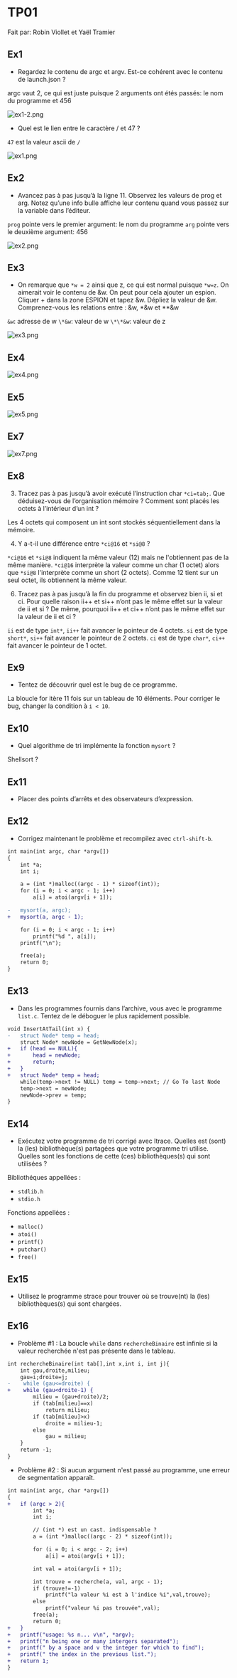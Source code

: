 # TP01
Fait par: Robin Viollet et Yaël Tramier
## Ex1
- Regardez le contenu de argc et argv. Est-ce cohérent avec le contenu de launch.json ?

argc vaut 2, ce qui est juste puisque 2 arguments ont étés passés: le nom du programme et 456

![ex1-2.png](../../../_resources/ex1-2.png)

- Quel est le lien entre le caractère / et 47 ?

`47` est la valeur ascii de `/`

![ex1.png](../../../_resources/ex1.png)

## Ex2
- Avancez pas à pas jusqu’à la ligne 11. Observez les valeurs de prog et arg. Notez qu’une info bulle affiche leur contenu quand vous passez sur la variable dans l’éditeur.

`prog` pointe vers le premier argument: le nom du programme
`arg` pointe vers le deuxième argument: 456

![ex2.png](../../../_resources/ex2.png)

## Ex3
- On remarque que `*w = 2` ainsi que z, ce qui est normal puisque `*w=z`. On aimerait voir le contenu de &w. On peut pour cela ajouter un espion. Cliquer + dans la zone ESPION et tapez &w. Dépliez la valeur de &w. Comprenez-vous les relations entre : &w, \*&w et \*\*&w

`&w`: adresse de w
`\*&w`: valeur de w
`\*\*&w`: valeur de z

![ex3.png](../../../_resources/ex3.png)

## Ex4

![ex4.png](../../../_resources/ex4.png)

## Ex5

![ex5.png](../../../_resources/ex5.png)

## Ex7

![ex7.png](../../../_resources/ex6.png)

## Ex8
3. Tracez pas à pas jusqu’à avoir exécuté l’instruction char `*ci=tab;`. Que déduisez-vous de l’organisation mémoire ? Comment sont placés les octets à l’intérieur d’un int ?

Les 4 octets qui composent un int sont stockés séquentiellement dans la mémoire.

4. Y a-t-il une différence entre `*ci@16` et `*si@8` ?

`*ci@16` et `*si@8` indiquent la même valeur (12) mais ne l'obtiennent pas de la même manière.
`*ci@16` interprète la valeur comme un char (1 octet) alors que `*si@8` l'interprète comme un short (2 octets). Comme 12 tient sur un seul octet, ils obtiennent la même valeur.

6. Tracez pas à pas jusqu’à la fin du programme et observez bien ii, si et ci. Pour quelle raison ii++ et si++ n’ont pas le même effet sur la valeur de ii et si ? De même, pourquoi ii++ et ci++ n’ont pas le même effet sur la valeur de ii et ci ?

`ii` est de type `int*`, `ii++` fait avancer le pointeur de 4 octets.
`si` est de type `short*`, `si++` fait avancer le pointeur de 2 octets.
`ci` est de type `char*`, `ci++` fait avancer le pointeur de 1 octet.

## Ex9
- Tentez de découvrir quel est le bug de ce programme.

La bloucle for itère 11 fois sur un tableau de 10 éléments. Pour corriger le bug, changer la condition à `i < 10`.

## Ex10
- Quel algorithme de tri implémente la fonction `mysort` ?	

Shellsort ?

## Ex11
- Placer des points d’arrêts et des observateurs d’expression.



## Ex12
- Corrigez maintenant le problème et recompilez avec `ctrl-shift-b`.

```diff
int main(int argc, char *argv[])
{
	int *a;
	int i;

	a = (int *)malloc((argc - 1) * sizeof(int));
	for (i = 0; i < argc - 1; i++)
		a[i] = atoi(argv[i + 1]);

-   mysort(a, argc);
+   mysort(a, argc - 1);

	for (i = 0; i < argc - 1; i++)
		printf("%d ", a[i]);
	printf("\n");

	free(a);
	return 0;
}


```

## Ex13

- Dans les programmes fournis dans l’archive, vous avec le programme `list.c`. Tentez de le déboguer le plus rapidement possible.

``` diff
void InsertAtTail(int x) {
-   struct Node* temp = head;
	struct Node* newNode = GetNewNode(x);
+   if (head == NULL){
+       head = newNode;
+       return;
+   }
+   struct Node* temp = head;
	while(temp->next != NULL) temp = temp->next; // Go To last Node
	temp->next = newNode;
	newNode->prev = temp;
}
```

## Ex14
- Exécutez votre programme de tri corrigé avec ltrace. Quelles est (sont) la (les) bibliothèque(s) partagées que votre programme tri utilise. Quelles sont les fonctions de cette (ces) bibliothèques(s) qui sont utilisées ?

Bibliothéques appellées :
- `stdlib.h`
- `stdio.h`

Fonctions appellées :
- `malloc()`
- `atoi()`
- `printf()`
- `putchar()`
- `free()`

## Ex15
- Utilisez le programme strace pour trouver où se trouve(nt) la (les) bibliothèques(s) qui sont chargées.

## Ex16

- Problème #1 :
La boucle `while` dans `rechercheBinaire` est infinie si la valeur recherchée n'est pas présente dans le tableau.

```diff
int rechercheBinaire(int tab[],int x,int i, int j){
    int gau,droite,milieu;
    gau=i;droite=j;
-    while (gau<=droite) {
+    while (gau<droite-1) {
        milieu = (gau+droite)/2;
        if (tab[milieu]==x)
            return milieu;
        if (tab[milieu]>x)
            droite = milieu-1;
        else
            gau = milieu;
    }
    return -1;
}
```

- Problème #2 :
Si aucun argument n'est passé au programme, une erreur de segmentation apparaît.

```diff
int main(int argc, char *argv[])
{
+   if (argc > 2){
        int *a;
        int i;

        // (int *) est un cast. indispensable ?
        a = (int *)malloc((argc - 2) * sizeof(int));

        for (i = 0; i < argc - 2; i++)
            a[i] = atoi(argv[i + 1]);

        int val = atoi(argv[i + 1]);

        int trouve = recherche(a, val, argc - 1);
        if (trouve!=-1)
            printf("la valeur %i est à l'indice %i",val,trouve);
        else
            printf("valeur %i pas trouvée",val);
        free(a);
        return 0;
+   }
+   printf("usage: %s n... v\n", *argv);
+   printf("n being one or many intergers separated");
+   printf(" by a space and v the integer for which to find");
+   printf(" the index in the previous list.");
+   return 1;
}
```